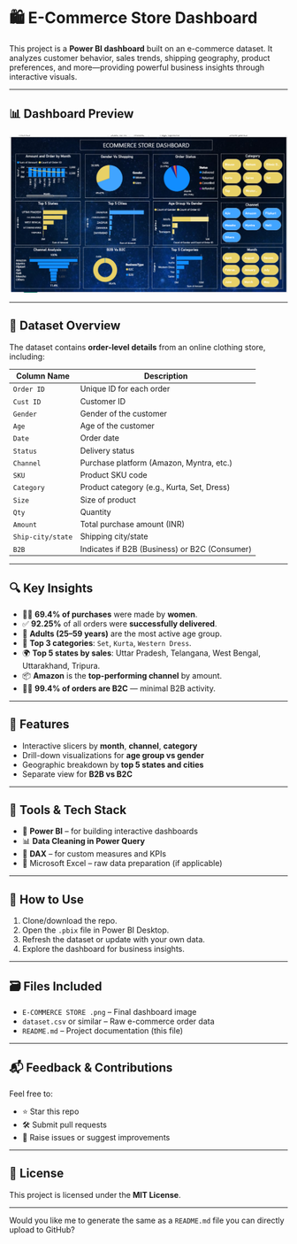 
# 🛍️ E-Commerce Store Dashboard

This project is a **Power BI dashboard** built on an e-commerce dataset. It analyzes customer behavior, sales trends, shipping geography, product preferences, and more—providing powerful business insights through interactive visuals.

---

## 📊 Dashboard Preview

![Dashboard Screenshot](E-COMMERCE%20STORE%20.png)

---

## 📁 Dataset Overview

The dataset contains **order-level details** from an online clothing store, including:

| Column Name       | Description                                   |
| ----------------- | --------------------------------------------- |
| `Order ID`        | Unique ID for each order                      |
| `Cust ID`         | Customer ID                                   |
| `Gender`          | Gender of the customer                        |
| `Age`             | Age of the customer                           |
| `Date`            | Order date                                    |
| `Status`          | Delivery status                               |
| `Channel`         | Purchase platform (Amazon, Myntra, etc.)      |
| `SKU`             | Product SKU code                              |
| `Category`        | Product category (e.g., Kurta, Set, Dress)    |
| `Size`            | Size of product                               |
| `Qty`             | Quantity                                      |
| `Amount`          | Total purchase amount (INR)                   |
| `Ship-city/state` | Shipping city/state                           |
| `B2B`             | Indicates if B2B (Business) or B2C (Consumer) |

---

## 🔍 Key Insights

* 👩‍🦰 **69.4% of purchases** were made by **women**.
* ✅ **92.25%** of all orders were **successfully delivered**.
* 🧾 **Adults (25–59 years)** are the most active age group.
* 🛒 **Top 3 categories**: `Set`, `Kurta`, `Western Dress`.
* 🌍 **Top 5 states by sales**: Uttar Pradesh, Telangana, West Bengal, Uttarakhand, Tripura.
* 📦 **Amazon** is the **top-performing channel** by amount.
* 🧑‍💼 **99.4% of orders are B2C** — minimal B2B activity.

---

## 📌 Features

* Interactive slicers by **month**, **channel**, **category**
* Drill-down visualizations for **age group vs gender**
* Geographic breakdown by **top 5 states and cities**
* Separate view for **B2B vs B2C**

---

## 🧠 Tools & Tech Stack

* 🧩 **Power BI** – for building interactive dashboards
* 📊 **Data Cleaning in Power Query**
* 🔢 **DAX** – for custom measures and KPIs
* 🧮 Microsoft Excel – raw data preparation (if applicable)

---

## 🚀 How to Use

1. Clone/download the repo.
2. Open the `.pbix` file in Power BI Desktop.
3. Refresh the dataset or update with your own data.
4. Explore the dashboard for business insights.

---

## 🗃️ Files Included

* `E-COMMERCE STORE .png` – Final dashboard image
* `dataset.csv` or similar – Raw e-commerce order data
* `README.md` – Project documentation (this file)

---

## 📬 Feedback & Contributions

Feel free to:

* ⭐ Star this repo
* 🛠️ Submit pull requests
* 📝 Raise issues or suggest improvements

---

## 📄 License

This project is licensed under the **MIT License**.

---

Would you like me to generate the same as a `README.md` file you can directly upload to GitHub?
